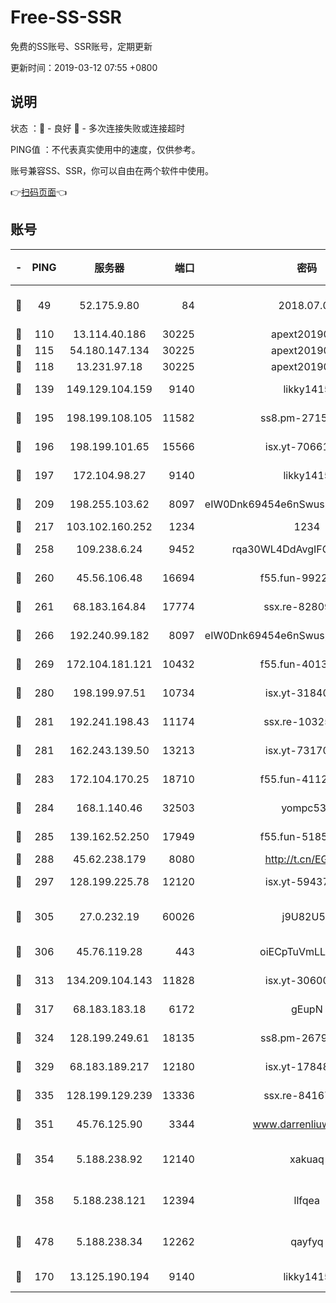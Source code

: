 # Free-SS-SSR

免费的SS账号、SSR账号，定期更新

更新时间：2019-03-12 07:55 +0800

## 说明

状态     ：🙂 - 良好 🙁 - 多次连接失败或连接超时

PING值   ：不代表真实使用中的速度，仅供参考。

账号兼容SS、SSR，你可以自由在两个软件中使用。

👉[扫码页面](https://liesauer.github.io/Free-SS-SSR/)👈

## 账号

|-|PING|服务器|端口|密码|加密方式|区域|
|:----:|:----:|:-----:|-----:|:----:|:----:|:----:|
|🙂|49|52.175.9.80|84|2018.07.07|chacha20-ietf-poly1305|HK|
|🙂|110|13.114.40.186|30225|apext2019006|chacha20|JP|
|🙂|115|54.180.147.134|30225|apext2019006|chacha20|KR|
|🙂|118|13.231.97.18|30225|apext2019006|chacha20|JP|
|🙂|139|149.129.104.159|9140|likky1415|aes-256-cfb|HK|
|🙂|195|198.199.108.105|11582|ss8.pm-27159085|aes-256-cfb|US|
|🙂|196|198.199.101.65|15566|isx.yt-70661200|aes-256-cfb|US|
|🙂|197|172.104.98.27|9140|likky1415|aes-256-cfb|JP|
|🙂|209|198.255.103.62|8097|eIW0Dnk69454e6nSwuspv9DmS201tQ0D|aes-256-cfb|US|
|🙂|217|103.102.160.252|1234|1234|rc4-md5|JP|
|🙂|258|109.238.6.24|9452|rqa30WL4DdAvgIFG6Fs3znzTa|aes-256-cfb|FR|
|🙂|260|45.56.106.48|16694|f55.fun-99229922|aes-256-cfb|US|
|🙂|261|68.183.164.84|17774|ssx.re-82809807|aes-256-cfb|US|
|🙂|266|192.240.99.182|8097|eIW0Dnk69454e6nSwuspv9DmS201tQ0D|aes-256-cfb|US|
|🙂|269|172.104.181.121|10432|f55.fun-40137909|aes-256-cfb|SG|
|🙂|280|198.199.97.51|10734|isx.yt-31840098|aes-256-cfb|US|
|🙂|281|192.241.198.43|11174|ssx.re-10325861|aes-256-cfb|US|
|🙂|281|162.243.139.50|13213|isx.yt-73170206|aes-256-cfb|US|
|🙂|283|172.104.170.25|18710|f55.fun-41127984|aes-256-cfb|SG|
|🙂|284|168.1.140.46|32503|yompc535|aes-256-cfb|AU|
|🙂|285|139.162.52.250|17949|f55.fun-51854536|aes-256-cfb|SG|
|🙂|288|45.62.238.179|8080|http://t.cn/EGJIyrl|rc4-md5|CA|
|🙂|297|128.199.225.78|12120|isx.yt-59437690|aes-256-cfb|SG|
|🙂|305|27.0.232.19|60026|j9U82U53|xchacha20-ietf-poly1305|HK|
|🙂|306|45.76.119.28|443|oiECpTuVmLLxk4Ts|aes-256-cfb|AU|
|🙂|313|134.209.104.143|11828|isx.yt-30600384|aes-256-cfb|SG|
|🙂|317|68.183.183.18|6172|gEupN|aes-256-cfb|SG|
|🙂|324|128.199.249.61|18135|ss8.pm-26798832|aes-256-cfb|SG|
|🙂|329|68.183.189.217|12180|isx.yt-17848049|aes-256-cfb|SG|
|🙂|335|128.199.129.239|13336|ssx.re-84167135|aes-256-cfb|SG|
|🙂|351|45.76.125.90|3344|www.darrenliuwei.com|aes-256-cfb|AU|
|🙂|354|5.188.238.92|12140|xakuaq|chacha20-ietf-poly1305|BR|
|🙂|358|5.188.238.121|12394|llfqea|chacha20-ietf-poly1305|BR|
|🙂|478|5.188.238.34|12262|qayfyq|chacha20-ietf-poly1305|BR|
|🙂|170|13.125.190.194|9140|likky1415|aes-256-cfb|KR|
